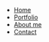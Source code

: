 
<section>
  <nav>
    <ul>
      <li><a href="Home.html">Home</a></li>
      <li><a href="Portfolio.html">Portfolio</a></li>
      <li><a href="About me.html">About me</a></li>
      <li><a href="Contact Me.html">Contact</a></li>
    </ul>
  </nav>
